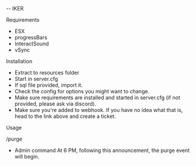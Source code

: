 -- IKER

Requirements
- ESX
- progressBars
- InteractSound
- vSync

Installation
- Extract to resources folder
- Start in server.cfg
- If sql file provided, import it.
- Check the config for options you might want to change.
- Make sure requirements are installed and started in server.cfg (if not provided, please ask via discord).
- Make sure you're added to webhook. If you have no idea what that is, head to the link above and create a ticket.

Usage

/purge
- Admin command
At 6 PM, following this announcement, the purge event will begin.